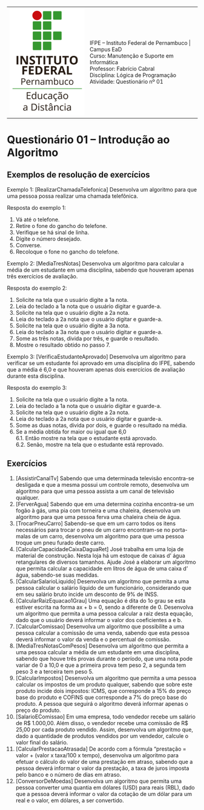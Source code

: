 
<table>
    <tr>
        <td>
            <img src="logotipo-ead-mini.png">
        </td>
        <td>
IFPE – Instituto Federal de Pernambuco | Campus EaD<br/>
Curso: Manutenção e Suporte em Informática<br/>
Professor: Fabrício Cabral <fabricio.cabral@ead.ifpe.edu.br><br/>
Disciplina: Lógica de Programação<br/>
Atividade: Questionário nº 01
        </td>
    </tr>
</table>

# Questionário 01 – Introdução ao Algoritmo

## Exemplos de resolução de exercícios

Exemplo 1: [RealizarChamadaTelefonica] Desenvolva um algoritmo para que uma pessoa
possa realizar uma chamada telefônica.

Resposta do exemplo 1:

1. Vá até o telefone.
2. Retire o fone do gancho do telefone.
3. Verifique se há sinal de linha.
4. Digite o número desejado.
5. Converse.
6. Recoloque o fone no gancho do telefone.

Exemplo 2: [MediaTresNotas] Desenvolva um algoritmo para calcular a média de um estudante em uma disciplina, sabendo que houveram apenas três exercícios de avaliação.

Resposta do exemplo 2:

1. Solicite na tela que o usuário digite a 1a nota.
2. Leia do teclado a 1a nota que o usuário digitar e guarde-a.
3. Solicite na tela que o usuário digite a 2a nota.
4. Leia do teclado a 2a nota que o usuário digitar e guarde-a.
5. Solicite na tela que o usuário digite a 3a nota.
6. Leia do teclado a 3a nota que o usuário digitar e guarde-a.
7. Some as três notas, divida por três, e guarde o resultado.
8. Mostre o resultado obtido no passo 7.

Exemplo 3: [VerificaEstudanteAprovado] Desenvolva um algoritmo para verificar se um estudante foi aprovado em uma disciplina do IFPE, sabendo que a média é 6,0 e que houveram apenas dois exercícios de avaliação durante esta disciplina.

Resposta do exemplo 3:

1. Solicite na tela que o usuário digite a 1a nota.
2. Leia do teclado a 1a nota que o usuário digitar e guarde-a.
3. Solicite na tela que o usuário digite a 2a nota.
4. Leia do teclado a 2a nota que o usuário digitar e guarde-a.
5. Some as duas notas, divida por dois, e guarde o resultado na média.
6. Se a média obtida for maior ou igual que 6,0  
6.1. Então mostre na tela que o estudante está aprovado.  
6.2. Senão, mostre na tela que o estudante está reprovado.


## Exercícios

1. [AssistirCanalTv] Sabendo que uma determinada televisão encontra-se desligada e que a mesma possui um controle remoto, desenvolva um algoritmo para que uma pessoa assista a um canal de televisão qualquer.
2. [FerverAgua] Sabendo que em uma determina cozinha encontra-se um fogão à gás, uma pia com torneira e uma chaleira, desenvolva um algoritmo para que uma pessoa ferva uma chaleira cheia de água.
3. [TrocarPneuCarro] Sabendo-se que em um carro todos os itens necessários para trocar o pneu de um carro encontram-se no porta-malas de um carro, desenvolva um algoritmo para que uma pessoa troque um pneu furado deste carro.
4. [CalcularCapacidadeCaixaDaguaRet] José trabalha em uma loja de material de construção. Nesta loja há um estoque de caixas d’ água retangulares de diversos tamanhos. Ajude José a elaborar um algoritmo que permita calcular a capacidade em litros de água de uma caixa d’ água, sabendo-se suas medidas.
5. [CalcularSalarioLiquido] Desenvolva um algoritmo que permita a uma pessoa calcular o salário líquido de um funcionário, considerando que em seu salário bruto incide um desconto de 9% de INSS.
6. [CalcularRaizEquacao1Grau] Uma equação é dita do 1o grau se esta estiver escrita na forma ax + b = 0, sendo a diferente de 0. Desenvolva um algoritmo que permita a uma pessoa calcular a raiz desta equação, dado que o usuário deverá informar o valor dos coeficientes a e b.
7. [CalcularComissao] Desenvolva um algoritmo que possibilite a uma pessoa calcular a comissão de uma venda, sabendo que esta pessoa deverá informar o valor da venda e o percentual de comissão.
8. [MediaTresNotasComPesos] Desenvolva um algoritmo que permita a uma pessoa calcular a média de um estudante em uma disciplina, sabendo que houve três provas durante o período, que uma nota pode variar de 0 a 10,0 e que a primeira prova tem peso 2, a segunda tem peso 3 e a terceira tem peso 5.
9. [CalcularImpostos] Desenvolva um algoritmo que permita a uma pessoa calcular os impostos de um produto qualquer, sabendo que sobre este produto incide dois impostos: ICMS, que corresponde a 15% do preço base do produto e COFINS que corresponde a 7% do preço base do produto. A pessoa que seguirá o algoritmo deverá informar apenas o preço do produto.
10.  [SalarioEComissao] Em uma empresa, todo vendedor recebe um salário de R$ 1.000,00. Além disso, o vendedor recebe uma comissão de R$ 25,00 por cada produto vendido. Assim, desenvolva um algoritmo que, dado a quantidade de produtos vendidos por um vendedor, calcule o valor final do salário.
11.  [CalcularPrestacaoAtrasada] De acordo com a fórmula “prestação = valor + (valor x taxa/100 x tempo), desenvolva um algoritmo para efetuar o cálculo do valor de uma prestação em atraso, sabendo que a pessoa deverá informar o valor da prestação, a taxa de juros imposta pelo banco e o número de dias em atraso.
12.  [ConversorDeMoedas] Desenvolva um algoritmo que permita uma pessoa converter uma quantia em dólares (USD) para reais (RBL), dado que a pessoa deverá informar o valor da cotação de um dólar para um real e o valor, em dólares, a ser convertido.